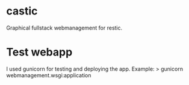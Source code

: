 # castic

Graphical fullstack webmanagement for restic.

# Test webapp
I used gunicorn for testing and deploying the app.
Example:
	> gunicorn webmanagement.wsgi:application
